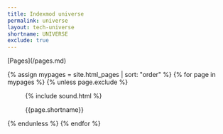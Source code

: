 ```yaml
---
title: Indexmod universe
permalink: universe
layout: tech-universe
shortname: UNIVERSE
exclude: true
---
```




<wrap>
<p>[Pages](/pages.md)</p>
{% assign mypages = site.html_pages | sort: "order" %}
{% for page in mypages %}
{% unless page.exclude %}
<figure>
<p>{% include sound.html %}</p>
<figcaption>
<p class="shortname">{{page.shortname}}</p>
</figcaption>
</figure>
{% endunless %}
{% endfor %}

</wrap>
